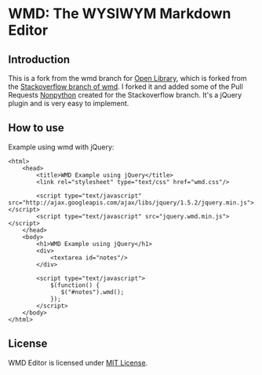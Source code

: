 WMD: The WYSIWYM Markdown Editor
================================

Introduction
------------

This is a fork from the wmd branch for [Open Library](https://github.com/openlibrary/wmd), which is forked from the [Stackoverflow branch of wmd](http://github.com/derobins/wmd).
I forked it and added some of the Pull Requests [Nonpython](https://github.com/Nonpython) created for the Stackoverflow branch. It's a jQuery plugin and is very easy to implement.

How to use
----------

Example using wmd with jQuery:

    <html>
        <head>
            <title>WMD Example using jQuery</title>
            <link rel="stylesheet" type="text/css" href="wmd.css"/>

            <script type="text/javascript" src="http://ajax.googleapis.com/ajax/libs/jquery/1.5.2/jquery.min.js"></script>
            <script type="text/javascript" src="jquery.wmd.min.js"></script>
        </head>
        <body>
            <h1>WMD Example using jQuery</h1>
            <div>
                <textarea id="notes"/>
            </div>
    
            <script type="text/javascript">
                $(function() {
                   $("#notes").wmd(); 
                });
            </script>
        </body>
    </html>

License
-------

WMD Editor is licensed under [MIT License](http://github.com/openlibrary/wmd/raw/master/License.txt).


